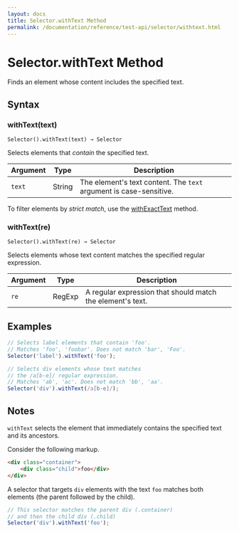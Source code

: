```yaml
---
layout: docs
title: Selector.withText Method
permalink: /documentation/reference/test-api/selector/withtext.html
---
```

# Selector.withText Method

Finds an element whose content includes the specified text.

## Syntax

### withText(text)

```text
Selector().withText(text) → Selector
```

Selects elements that *contain* the specified text.

Argument | Type   | Description
-------- | ------ | --------------
`text`  | String | The element's text content. The `text` argument is case-sensitive.

To filter elements by *strict match*, use the [withExactText](withexacttext.md) method.

### withText(re)

```text
Selector().withText(re) → Selector
```

Selects elements whose text content matches the specified regular expression.

Argument | Type   | Description
-------- | ------ | --------------
`re`  | RegExp | A regular expression that should match the element's text.

## Examples

```js
// Selects label elements that contain 'foo'.
// Matches 'foo', 'foobar'. Does not match 'bar', 'Foo'.
Selector('label').withText('foo');

// Selects div elements whose text matches
// the /a[b-e]/ regular expression.
// Matches 'ab', 'ac'. Does not match 'bb', 'aa'.
Selector('div').withText(/a[b-e]/);
```

## Notes

`withText` selects the element that immediately contains the specified text and its ancestors.

Consider the following markup.

```html
<div class="container">
    <div class="child">foo</div>
</div>
```

A selector that targets `div` elements with the text `foo` matches both elements (the parent followed by the child).

```js
// This selector matches the parent div (.container)
// and then the child div (.child)
Selector('div').withText('foo');
```
